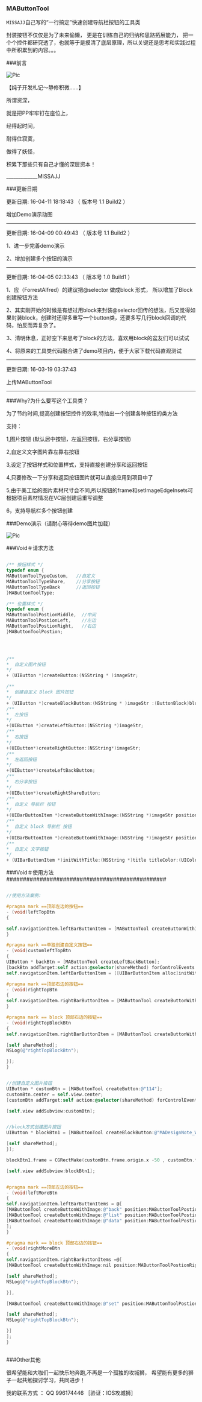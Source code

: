

### MAButtonTool 

`MISSAJJ`自己写的“一行搞定”快速创建导航栏按钮的工具类 

封装按钮不仅仅是为了未来偷懒， 更是在训练自己的归纳和思路拓展能力， 把一个个控件都研究透了，也就等于是摸清了底层原理，所以关键还是思考和实践过程中所积累到的内容。。。


 
###前言

![Pic](https://github.com/MISSAJJ/MAButtonTool/blob/master/MISSAJJ_1.JPG)



【纯子开发札记～静修积微……】

所谓资深， 

就是把PP牢牢钉在座位上， 

经得起时间，

耐得住寂寞，

做得了妖怪，

积累下那些只有自己才懂的深层资本！

 

_____________MISSAJJ  


###更新日期


更新日期: 16-04-11 18:18:43  （ 版本号 1.1 Build2 ）

增加Demo演示动图

---
 
更新日期: 16-04-09 00:49:43  （ 版本号 1.1 Build2 ）

1、进一步完善demo演示

2、增加创建多个按钮的演示

---
更新日期: 16-04-05 02:33:43   （ 版本号 1.0 Build1 ）

1、应（ForrestAlfred）的建议把@selector 做成block 形式， 所以增加了Block创建按钮方法 

2、其实刚开始的时候是有想过用block来封装@selector回传的想法，后又觉得如果封装block，创建时还得多重写一个button类，还要多写几行block回调的代码，怕反而弄复杂了。

3、清明休息，正好空下来思考了block的方法，喜欢用block的盆友们可以试试

4、将原来的工具类代码融合进了demo项目内，便于大家下载代码直观测试


---
更新日期: 16-03-19 03:37:43

上传MAButtonTool   

---

###Why?为什么要写这个工具类？


为了节约时间,提高创建按钮控件的效率,特抽出一个创建各种按钮的类方法

支持：

1,图片按钮 (默认居中按钮，左返回按钮，右分享按钮)

2,自定义文字图片靠左靠右按钮

3,设定了按钮样式和位置样式，支持直接创建分享和返回按钮

4,只要修改一下分享和返回按钮图片就可以直接应用到项目中了

5,由于美工给的图片素材尺寸会不同,所以按钮的frame和setImageEdgeInsets可根据项目素材情况在VC层创建后重写调整

6，支持导航栏多个按钮创建



###Demo演示（请耐心等待demo图片加载）



![Pic](https://github.com/MISSAJJ/MAButtonTool/blob/master/MAButtonTool.gif)



###Void＃请求方法

```objective-c

/** 按钮样式 */
typedef enum {
MAButtonToolTypeCustom,   //自定义
MAButtonToolTypeShare,    //分享按钮
MAButtonToolTypeBack      //返回按钮
}MAButtonToolType;

/** 位置样式 */
typedef enum {
MAButtonToolPostionMiddle,  //中间
MAButtonToolPostionLeft,    //左边
MAButtonToolPostionRight,   //右边
}MAButtonToolPostion;


 

/**
*  自定义图片按钮
*/
+ (UIButton *)createButton:(NSString * )imageStr;

/**
*  创建自定义 Block 图片按钮
*/
+ (UIButton *)createBlockButton:(NSString * )imageStr :(ButtonBlock)block;
/**
*  左按钮
*/
+(UIButton *)createLeftButton:(NSString *)imageStr;
/**
*  右按钮
*/
+(UIButton*)createRightButton:(NSString*)imageStr;
/**
*  左返回按钮
*/
+(UIButton*)createLeftBackButton;
/**
*  右分享按钮
*/
+(UIButton*)createRightShareButton;
/**
*  自定义 导航栏 按钮
*/
+(UIBarButtonItem *)createButtonWithImage:(NSString *)imageStr position:(MAButtonToolPostion)position target:(id)target action:(SEL)action type:(MAButtonToolType)type;
/**
*  自定义 block 导航栏 按钮
*/
+(UIBarButtonItem *)createButtonWithImage:(NSString *)imageStr position:(MAButtonToolPostion)position type:(MAButtonToolType)type actionBlock:(ButtonItemBlock)block;
/**
*  自定义 文字按钮
*/
+ (UIBarButtonItem *)initWithTitle:(NSString *)title titleColor:(UIColor *)titleColor target:(id)target action:(SEL)action;


```

###Void＃使用方法################################################


```objective-c

//使用方法案例:

#pragma mark ==顶部左边的按钮==
- (void)leftTopBtn
{

self.navigationItem.leftBarButtonItem = [MAButtonTool createButtonWithImage:@"set_black" position:MAButtonToolPostionLeft target:self action:@selector(shareMethod) type:MAButtonToolTypeCustom];
}

```

```objective-c
#pragma mark ==单独创建自定义按钮==
- (void)customleftTopBtn
{
UIButton * backBtn = [MAButtonTool createLeftBackButton];
[backBtn addTarget:self action:@selector(shareMethod) forControlEvents:UIControlEventTouchUpInside];
self.navigationItem.leftBarButtonItem = [[UIBarButtonItem alloc]initWithCustomView:backBtn];}

```

```objective-c
#pragma mark ==顶部右边的按钮==
- (void)rightTopBtn
{
self.navigationItem.rightBarButtonItem = [MAButtonTool createButtonWithImage:nil position:MAButtonToolPostionRight target:self action:@selector(shareMethod) type:MAButtonToolTypeShare];
}

```

```objective-c
#pragma mark == block 顶部右边的按钮==
- (void)rightTopBlockBtn
{
self.navigationItem.rightBarButtonItem = [MAButtonTool createButtonWithImage:nil position:MAButtonToolPostionRight type:MAButtonToolTypeShare :^(UIButton *btn) {

[self shareMethod];
NSLog(@"rightTopBlockBtn");

}];
}

```

```objective-c

//创建自定义图片按钮
UIButton * customBtn = [MAButtonTool createButton:@"114"];
customBtn.center = self.view.center;
[customBtn addTarget:self action:@selector(shareMethod) forControlEvents:UIControlEventTouchUpInside];

[self.view addSubview:customBtn];

```

```objective-c

//block方式创建图片按钮
UIButton * blockBtn1 = [MAButtonTool createBlockButton:@"MADesignNote_Work_2" :^(UIButton *btn) {

[self shareMethod];
}];

blockBtn1.frame = CGRectMake(customBtn.frame.origin.x -50 , customBtn.frame.origin.y + 100, customBtn.frame.size.width + 100, customBtn.frame.size.height + 150);

[self.view addSubview:blockBtn1];

```

```objective-c

#pragma mark ==顶部左边的按钮==
- (void)leftMoreBtn
{
self.navigationItem.leftBarButtonItems = @[
[MAButtonTool createButtonWithImage:@"back" position:MAButtonToolPostionLeft target:self action:@selector(shareMethod) type:MAButtonToolTypeCustom],
[MAButtonTool createButtonWithImage:@"list" position:MAButtonToolPostionLeft target:self action:@selector(shareMethod) type:MAButtonToolTypeCustom],
[MAButtonTool createButtonWithImage:@"data" position:MAButtonToolPostionLeft target:self action:@selector(shareMethod) type:MAButtonToolTypeCustom]
];
}

```

```objective-c
#pragma mark == block 顶部右边的按钮==
- (void)rightMoreBtn
{
self.navigationItem.rightBarButtonItems =@[
[MAButtonTool createButtonWithImage:nil position:MAButtonToolPostionRight type:MAButtonToolTypeShare actionBlock:^(UIButton *btn) {

[self shareMethod];
NSLog(@"rightTopBlockBtn");

}],

[MAButtonTool createButtonWithImage:@"set" position:MAButtonToolPostionRight type:MAButtonToolTypeCustom actionBlock:^(UIButton *btn) {

[self shareMethod];
NSLog(@"rightTopBlockBtn");

}]
];
}



```





###Other其他


很希望能和大咖们一起快乐地奔跑,不再是一个孤独的攻城狮，
希望能有更多的狮子一起共勉探讨学习，共同进步！

我的联系方式 ： QQ   996174446  ［验证：IOS攻城狮］
